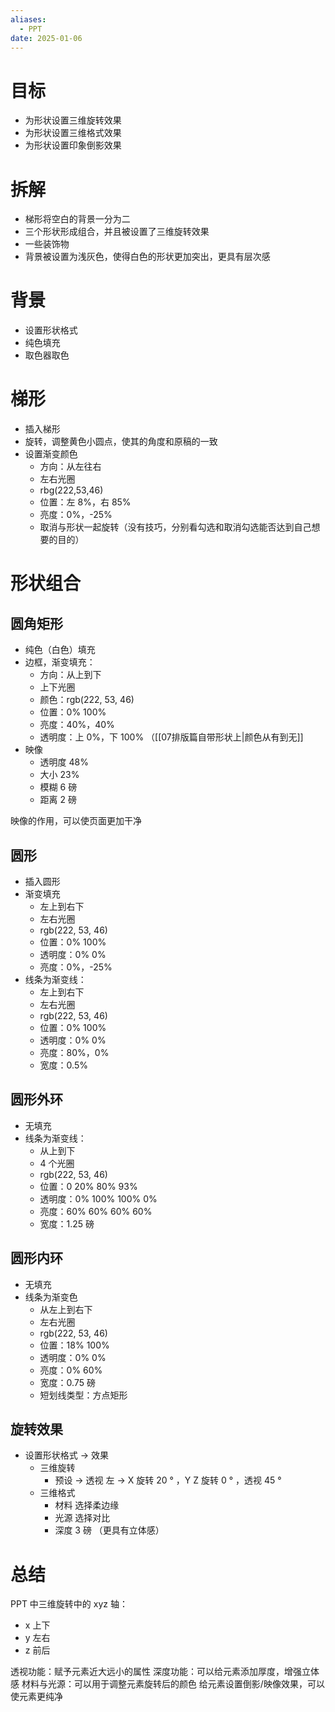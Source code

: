 ```yaml
---
aliases:
  - PPT
date: 2025-01-06
---
```


# 目标

- 为形状设置三维旋转效果
- 为形状设置三维格式效果
- 为形状设置印象倒影效果

# 拆解

- 梯形将空白的背景一分为二
- 三个形状形成组合，并且被设置了三维旋转效果
- 一些装饰物
- 背景被设置为浅灰色，使得白色的形状更加突出，更具有层次感

# 背景

- 设置形状格式
- 纯色填充
- 取色器取色

# 梯形

- 插入梯形
- 旋转，调整黄色小圆点，使其的角度和原稿的一致
- 设置渐变颜色
	- 方向：从左往右
	- 左右光圈
	- rbg(222,53,46)
	- 位置：左 8%，右 85%
	- 亮度：0%，-25%
	- 取消与形状一起旋转（没有技巧，分别看勾选和取消勾选能否达到自己想要的目的）

# 形状组合

## 圆角矩形

- 纯色（白色）填充
- 边框，渐变填充：
	- 方向：从上到下
	- 上下光圈
	- 颜色：rgb(222, 53, 46)
	- 位置：0% 100%
	- 亮度：40%，40%
	- 透明度：上 0%，下 100% （[[07排版篇自带形状上|颜色从有到无]]
- 映像
	- 透明度 48%
	- 大小 23%
	- 模糊 6 磅
	- 距离 2 磅

映像的作用，可以使页面更加干净

## 圆形

- 插入圆形
- 渐变填充
	- 左上到右下
	- 左右光圈
	- rgb(222, 53, 46)
	- 位置：0% 100%
	- 透明度：0% 0%
	- 亮度：0%，-25%
- 线条为渐变线：
	- 左上到右下
	- 左右光圈
	- rgb(222, 53, 46)
	- 位置：0% 100%
	- 透明度：0% 0%
	- 亮度：80%，0%
	- 宽度：0.5%

## 圆形外环

- 无填充
- 线条为渐变线：
	- 从上到下
	- 4 个光圈
	- rgb(222, 53, 46)
	- 位置：0 20% 80% 93%
	- 透明度：0% 100% 100% 0%
	- 亮度：60% 60% 60% 60%
	- 宽度：1.25 磅

## 圆形内环

- 无填充
- 线条为渐变色
	- 从左上到右下
	- 左右光圈
	- rgb(222, 53, 46)
	- 位置：18% 100%
	- 透明度：0% 0%
	- 亮度：0% 60%
	- 宽度：0.75 磅
	- 短划线类型：方点矩形

## 旋转效果

- 设置形状格式 -> 效果
	-  三维旋转 
		- 预设 -> 透视 左 -> X 旋转 20 ° ，Y Z 旋转 0 ° ，透视 45 °
	- 三维格式
		- 材料 选择柔边缘
		- 光源 选择对比
		- 深度 3 磅 （更具有立体感）

# 总结

PPT 中三维旋转中的 xyz 轴：

- x 上下
- y 左右
- z 前后

透视功能：赋予元素近大远小的属性
深度功能：可以给元素添加厚度，增强立体感
材料与光源：可以用于调整元素旋转后的颜色
给元素设置倒影/映像效果，可以使元素更纯净
